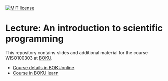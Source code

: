 [![MIT license](https://badgen.net/github/license/inwe-boku/lecture-scientific-computing)](https://choosealicense.com/licenses/mit/)

# Lecture: An introduction to scientific programming

This repository contains slides and additional material for the course WISO100303 at [BOKU](boku.ac.at/).


* [Course details in BOKUonline](https://online.boku.ac.at/BOKUonline/ee/rest/pages/slc.tm.cp/course/317880).
* [Course in BOKU learn](https://learn.boku.ac.at/course/view.php?id=75887)
